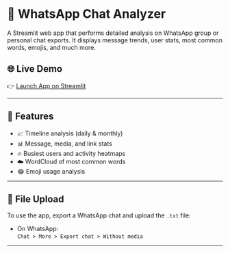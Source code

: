 # 💬 WhatsApp Chat Analyzer

A Streamlit web app that performs detailed analysis on WhatsApp group or personal chat exports. It displays message trends, user stats, most common words, emojis, and much more.

## 🌐 Live Demo

👉 [Launch App on Streamlit](https://whatsappchatanalyser-ygqmuskjwavgavw9z3h6ws.streamlit.app/)  

---

## 🧠 Features

- 📈 Timeline analysis (daily & monthly)
- 📊 Message, media, and link stats
- 🔥 Busiest users and activity heatmaps
- ☁️ WordCloud of most common words
- 😂 Emoji usage analysis

---

## 📂 File Upload

To use the app, export a WhatsApp chat and upload the `.txt` file:
- On WhatsApp:  
  `Chat > More > Export chat > Without media`

---

